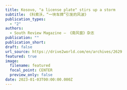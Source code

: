 ```yaml
---
title: Kosovo, "a license plate" stirs up a storm
subtitle: 《科索沃，“一块车牌”引发的风波》
publication_types:
  - "2"
authors:
  - South Review Magazine — 《南风窗》杂志
publication: ""
publication_short: 
draft: false
url_source: https://drive2world.com/en/archives/2629
featured: true
image:
  filename: featured
  focal_point: CENTER
  preview_only: false
date: 2023-01-03T00:00:00.000Z
---
```



